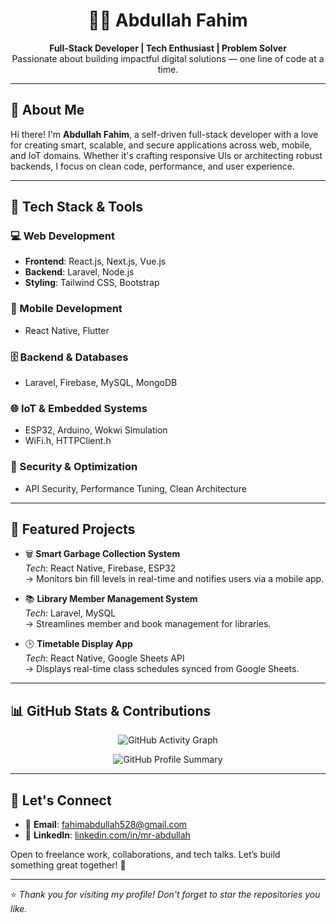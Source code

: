 <h1 align="center">👨‍💻 Abdullah Fahim</h1>

<p align="center">
  <b>Full-Stack Developer | Tech Enthusiast | Problem Solver</b><br>
  Passionate about building impactful digital solutions — one line of code at a time.
</p>

---

## 🚀 About Me

Hi there! I'm **Abdullah Fahim**, a self-driven full-stack developer with a love for creating smart, scalable, and secure applications across web, mobile, and IoT domains. Whether it's crafting responsive UIs or architecting robust backends, I focus on clean code, performance, and user experience.

---

## 🔧 Tech Stack & Tools

### 💻 Web Development
- **Frontend**: React.js, Next.js, Vue.js  
- **Backend**: Laravel, Node.js  
- **Styling**: Tailwind CSS, Bootstrap  

### 📱 Mobile Development
- React Native, Flutter  

### 🗄 Backend & Databases
- Laravel, Firebase, MySQL, MongoDB  

### 🌐 IoT & Embedded Systems
- ESP32, Arduino, Wokwi Simulation  
- WiFi.h, HTTPClient.h  

### 🔐 Security & Optimization
- API Security, Performance Tuning, Clean Architecture  

---

## 📂 Featured Projects

- 🗑 **Smart Garbage Collection System**  
  _Tech_: React Native, Firebase, ESP32  
  → Monitors bin fill levels in real-time and notifies users via a mobile app.

- 📚 **Library Member Management System**  
  _Tech_: Laravel, MySQL  
  → Streamlines member and book management for libraries.

- 🕒 **Timetable Display App**  
  _Tech_: React Native, Google Sheets API  
  → Displays real-time class schedules synced from Google Sheets.

---

## 📊 GitHub Stats & Contributions

<p align="center">
  <img src="https://github-readme-activity-graph.vercel.app/graph?username=Mr-AbdullahFahim&theme=github-dark" alt="GitHub Activity Graph" />
</p>

<p align="center">
  <img src="https://github-profile-summary-cards.vercel.app/api/cards/profile-details?username=Mr-AbdullahFahim&theme=github_dark" alt="GitHub Profile Summary" />
</p>

---

## 🤝 Let's Connect

- 📧 **Email**: [fahimabdullah528@gmail.com](mailto:fahimabdullah528@gmail.com)  
- 💼 **LinkedIn**: [linkedin.com/in/mr-abdullah](https://www.linkedin.com/in/mr-abdullah)  

Open to freelance work, collaborations, and tech talks. Let’s build something great together! 🚀

---

⭐️ _Thank you for visiting my profile! Don't forget to star the repositories you like._
